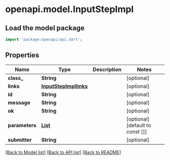 # openapi.model.InputStepImpl

## Load the model package
```dart
import 'package:openapi/api.dart';
```

## Properties
Name | Type | Description | Notes
------------ | ------------- | ------------- | -------------
**class_** | **String** |  | [optional] 
**links** | [**InputStepImpllinks**](InputStepImpllinks.md) |  | [optional] 
**id** | **String** |  | [optional] 
**message** | **String** |  | [optional] 
**ok** | **String** |  | [optional] 
**parameters** | [**List<StringParameterDefinition>**](StringParameterDefinition.md) |  | [optional] [default to const []]
**submitter** | **String** |  | [optional] 

[[Back to Model list]](../README.md#documentation-for-models) [[Back to API list]](../README.md#documentation-for-api-endpoints) [[Back to README]](../README.md)


